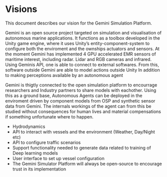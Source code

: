 # Visions

This document describes our vision for the Gemini Simulation Platform.
 
Gemini is an open source project targeted on simulation and visualisation of autonomous marine applications. It functions as a toolbox developed in the Unity game engine, where it uses Unity’s entity-component-system to configure both the enviroment 
and the ownships actuators and sensors.
At the moment Gemini has implemented 4 GPU accelerated EMR sensors of maritime interest, including radar. Lidar and RGB cameras and infrared.
Using Geminis API, one is able to connect to external softwares. From this, software outside Gemini are able to model actions outside Unity
In addition to making perceptions available by an autonomous agent

Gemini is thigtly connected to the open simulation platform to encourrage researchers and Industry partners to share models with eachother. 
Using this as a ground base, Autonomous Agents can be deployed in the enviroment driven by component models from OSP and synthetic sensor data from Gemini. 
The internals workings of the agent can from this be studied without consequences for human lives and material compensations if something unfortunate where to happen.

* Hydrodynamics
* API to interact with vessels and the environment (Weather, Day/Night etc)
* API to configure traffic scenarios
* Support functionality needed to generate data related to training of Deep learning models
* User interface to set up vessel configuration
* The Gemini Simulator Platform will always be open-source to encourage trust in its implementation
